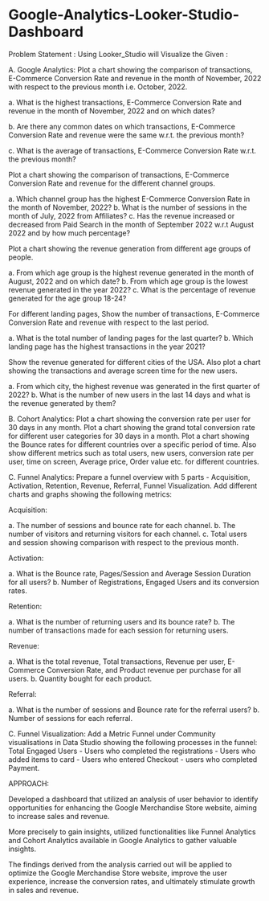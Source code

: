 # Google-Analytics-Looker-Studio-Dashboard

Problem Statement : Using Looker_Studio will Visualize the Given :

A. Google Analytics:
Plot a chart showing the comparison of transactions, E-Commerce Conversion Rate and revenue in the month of November, 2022 with respect to the previous month i.e. October, 2022.

a. What is the highest transactions, E-Commerce Conversion Rate and revenue in the month of November, 2022 and on which dates?

b. Are there any common dates on which transactions, E-Commerce Conversion Rate and revenue were the same w.r.t. the previous month?

c. What is the average of transactions, E-Commerce Conversion Rate w.r.t. the previous month?

Plot a chart showing the comparison of transactions, E-Commerce Conversion Rate and revenue for the different channel groups.

a. Which channel group has the highest E-Commerce Conversion Rate in the month of November, 2022? b. What is the number of sessions in the month of July, 2022 from Affiliates? c. Has the revenue increased or decreased from Paid Search in the month of September 2022 w.r.t August 2022 and by how much percentage?

Plot a chart showing the revenue generation from different age groups of people.

a. From which age group is the highest revenue generated in the month of August, 2022 and on which date? b. From which age group is the lowest revenue generated in the year 2022? c. What is the percentage of revenue generated for the age group 18-24?

For different landing pages, Show the number of transactions, E-Commerce Conversion Rate and revenue with respect to the last period.

a. What is the total number of landing pages for the last quarter? b. Which landing page has the highest transactions in the year 2021?

Show the revenue generated for different cities of the USA. Also plot a chart showing the transactions and average screen time for the new users.

a. From which city, the highest revenue was generated in the first quarter of 2022? b. What is the number of new users in the last 14 days and what is the revenue generated by them?

B. Cohort Analytics:
Plot a chart showing the conversion rate per user for 30 days in any month. Plot a chart showing the grand total conversion rate for different user categories for 30 days in a month. Plot a chart showing the Bounce rates for different countries over a specific period of time. Also show different metrics such as total users, new users, conversion rate per user, time on screen, Average price, Order value etc. for different countries.

C. Funnel Analytics: Prepare a funnel overview with 5 parts - Acquisition, Activation, Retention, Revenue, Referral, Funnel Visualization. Add different charts and graphs showing the following metrics:

Acquisition:

a. The number of sessions and bounce rate for each channel. b. The number of visitors and returning visitors for each channel. c. Total users and session showing comparison with respect to the previous month.

Activation:

a. What is the Bounce rate, Pages/Session and Average Session Duration for all users? b. Number of Registrations, Engaged Users and its conversion rates.

Retention:

a. What is the number of returning users and its bounce rate? b. The number of transactions made for each session for returning users.

Revenue:

a. What is the total revenue, Total transactions, Revenue per user, E-Commerce Conversion Rate, and Product revenue per purchase for all users. b. Quantity bought for each product.

Referral:

a. What is the number of sessions and Bounce rate for the referral users? b. Number of sessions for each referral.

C. Funnel Visualization:
Add a Metric Funnel under Community visualisations in Data Studio showing the following processes in the funnel: Total Engaged Users - Users who completed the registrations - Users who added items to card - Users who entered Checkout - users who completed Payment.

APPROACH:

Developed a dashboard that utilized an analysis of user behavior to identify opportunities for enhancing the Google Merchandise Store website, aiming to increase sales and revenue.

More precisely to gain insights, utilized functionalities like Funnel Analytics and Cohort Analytics available in Google Analytics to gather valuable insights.

The findings derived from the analysis carried out will be applied to optimize the Google Merchandise Store website, improve the user experience, increase the conversion rates, and ultimately stimulate growth in sales and revenue.
